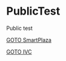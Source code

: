 # PublicTest
Public test

[GOTO SmartPlaza](https://kaspi.kz/pay/SmartPlaza?service_id=3085&4262=999&amount=13.50)

[GOTO IVC](https://kaspi.kz/pay/beeline-home-internet?service_id=50&50=0010090626&amount=25.37)
